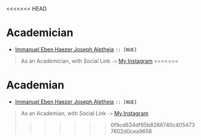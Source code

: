 <<<<<<< HEAD
# Academician

- [Immanuel Eben Haezer Joseph Aletheia](https://github.com/EintsWaveX) `:: [NUE]`

> As an Academician, with Social Link `->` [My Instagram](https://www.instagram.com/eintswavex)
=======
# Academian

- [Immanuel Eben Haezer Joseph Aletheia](https://github.com/EintsWaveX) `:: [NUE]`

> As an Academian, with Social Link `->` [My Instagram](https://www.instagram.com/eintswavex)
>>>>>>> 0f9cd834df95b8266740c4054737602d0cea9658
